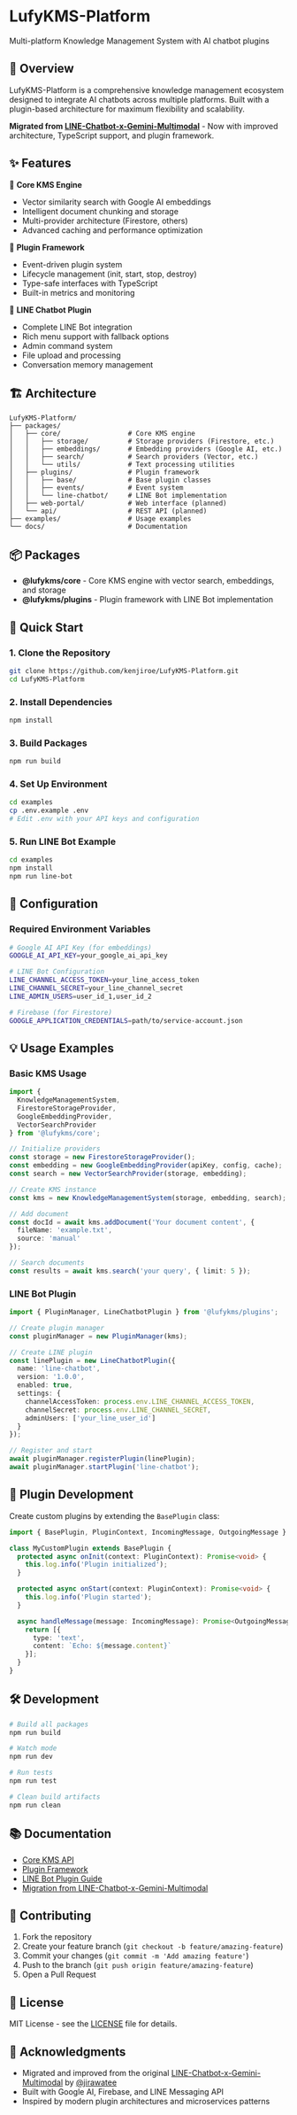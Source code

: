 # LufyKMS-Platform

Multi-platform Knowledge Management System with AI chatbot plugins

## 🎯 Overview

LufyKMS-Platform is a comprehensive knowledge management ecosystem designed to integrate AI chatbots across multiple platforms. Built with a plugin-based architecture for maximum flexibility and scalability.

**Migrated from [LINE-Chatbot-x-Gemini-Multimodal](https://github.com/jirawatee/LINE-Chatbot-x-Gemini-Multimodal)** - Now with improved architecture, TypeScript support, and plugin framework.

## ✨ Features

🧠 **Core KMS Engine**
- Vector similarity search with Google AI embeddings
- Intelligent document chunking and storage
- Multi-provider architecture (Firestore, others)
- Advanced caching and performance optimization

🔌 **Plugin Framework**
- Event-driven plugin system
- Lifecycle management (init, start, stop, destroy)
- Type-safe interfaces with TypeScript
- Built-in metrics and monitoring

📱 **LINE Chatbot Plugin** 
- Complete LINE Bot integration
- Rich menu support with fallback options
- Admin command system
- File upload and processing
- Conversation memory management

## 🏗️ Architecture

```
LufyKMS-Platform/
├── packages/
│   ├── core/                 # Core KMS engine
│   │   ├── storage/          # Storage providers (Firestore, etc.)
│   │   ├── embeddings/       # Embedding providers (Google AI, etc.)
│   │   ├── search/           # Search providers (Vector, etc.)
│   │   └── utils/            # Text processing utilities
│   ├── plugins/              # Plugin framework
│   │   ├── base/             # Base plugin classes
│   │   ├── events/           # Event system
│   │   └── line-chatbot/     # LINE Bot implementation
│   ├── web-portal/           # Web interface (planned)
│   └── api/                  # REST API (planned)
├── examples/                 # Usage examples
└── docs/                     # Documentation
```

## 📦 Packages

- **@lufykms/core** - Core KMS engine with vector search, embeddings, and storage
- **@lufykms/plugins** - Plugin framework with LINE Bot implementation

## 🚀 Quick Start

### 1. Clone the Repository

```bash
git clone https://github.com/kenjiroe/LufyKMS-Platform.git
cd LufyKMS-Platform
```

### 2. Install Dependencies

```bash
npm install
```

### 3. Build Packages

```bash
npm run build
```

### 4. Set Up Environment

```bash
cd examples
cp .env.example .env
# Edit .env with your API keys and configuration
```

### 5. Run LINE Bot Example

```bash
cd examples
npm install
npm run line-bot
```

## 🔧 Configuration

### Required Environment Variables

```bash
# Google AI API Key (for embeddings)
GOOGLE_AI_API_KEY=your_google_ai_api_key

# LINE Bot Configuration
LINE_CHANNEL_ACCESS_TOKEN=your_line_access_token
LINE_CHANNEL_SECRET=your_line_channel_secret
LINE_ADMIN_USERS=user_id_1,user_id_2

# Firebase (for Firestore)
GOOGLE_APPLICATION_CREDENTIALS=path/to/service-account.json
```

## 💡 Usage Examples

### Basic KMS Usage

```typescript
import { 
  KnowledgeManagementSystem,
  FirestoreStorageProvider,
  GoogleEmbeddingProvider,
  VectorSearchProvider
} from '@lufykms/core';

// Initialize providers
const storage = new FirestoreStorageProvider();
const embedding = new GoogleEmbeddingProvider(apiKey, config, cache);
const search = new VectorSearchProvider(storage, embedding);

// Create KMS instance
const kms = new KnowledgeManagementSystem(storage, embedding, search);

// Add document
const docId = await kms.addDocument('Your document content', {
  fileName: 'example.txt',
  source: 'manual'
});

// Search documents
const results = await kms.search('your query', { limit: 5 });
```

### LINE Bot Plugin

```typescript
import { PluginManager, LineChatbotPlugin } from '@lufykms/plugins';

// Create plugin manager
const pluginManager = new PluginManager(kms);

// Create LINE plugin
const linePlugin = new LineChatbotPlugin({
  name: 'line-chatbot',
  version: '1.0.0',
  enabled: true,
  settings: {
    channelAccessToken: process.env.LINE_CHANNEL_ACCESS_TOKEN,
    channelSecret: process.env.LINE_CHANNEL_SECRET,
    adminUsers: ['your_line_user_id']
  }
});

// Register and start
await pluginManager.registerPlugin(linePlugin);
await pluginManager.startPlugin('line-chatbot');
```

## 🔌 Plugin Development

Create custom plugins by extending the `BasePlugin` class:

```typescript
import { BasePlugin, PluginContext, IncomingMessage, OutgoingMessage } from '@lufykms/plugins';

class MyCustomPlugin extends BasePlugin {
  protected async onInit(context: PluginContext): Promise<void> {
    this.log.info('Plugin initialized');
  }

  protected async onStart(context: PluginContext): Promise<void> {
    this.log.info('Plugin started');
  }

  async handleMessage(message: IncomingMessage): Promise<OutgoingMessage[]> {
    return [{
      type: 'text',
      content: `Echo: ${message.content}`
    }];
  }
}
```

## 🛠️ Development

```bash
# Build all packages
npm run build

# Watch mode
npm run dev

# Run tests
npm run test

# Clean build artifacts
npm run clean
```

## 📚 Documentation

- [Core KMS API](/packages/core/README.md)
- [Plugin Framework](/packages/plugins/README.md)
- [LINE Bot Plugin Guide](/docs/line-bot-setup.md)
- [Migration from LINE-Chatbot-x-Gemini-Multimodal](/docs/migration.md)

## 🤝 Contributing

1. Fork the repository
2. Create your feature branch (`git checkout -b feature/amazing-feature`)
3. Commit your changes (`git commit -m 'Add amazing feature'`)
4. Push to the branch (`git push origin feature/amazing-feature`)
5. Open a Pull Request

## 📄 License

MIT License - see the [LICENSE](LICENSE) file for details.

## 🙏 Acknowledgments

- Migrated and improved from the original [LINE-Chatbot-x-Gemini-Multimodal](https://github.com/jirawatee/LINE-Chatbot-x-Gemini-Multimodal) by [@jirawatee](https://github.com/jirawatee)
- Built with Google AI, Firebase, and LINE Messaging API
- Inspired by modern plugin architectures and microservices patterns